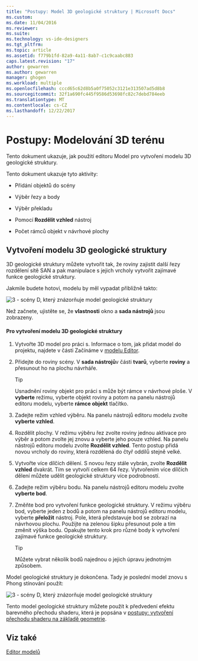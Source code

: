 ```yaml
---
title: "Postupy: Model 3D geologické struktury | Microsoft Docs"
ms.custom: 
ms.date: 11/04/2016
ms.reviewer: 
ms.suite: 
ms.technology: vs-ide-designers
ms.tgt_pltfrm: 
ms.topic: article
ms.assetid: f779b1fd-82a9-4a11-8ab7-c1c9caabc883
caps.latest.revision: "17"
author: gewarren
ms.author: gewarren
manager: ghogen
ms.workload: multiple
ms.openlocfilehash: cccd65c62d8b5a0f75052c3121e313507ad5d8b8
ms.sourcegitcommit: 32f1a690fc445f9586d53698fc82c7debd784eeb
ms.translationtype: MT
ms.contentlocale: cs-CZ
ms.lasthandoff: 12/22/2017
---
```

# <a name="how-to-model-3-d-terrain"></a>Postupy: Modelování 3D terénu
Tento dokument ukazuje, jak použití editoru Model pro vytvoření modelu 3D geologické struktury.  
  
 Tento dokument ukazuje tyto aktivity:  
  
-   Přidání objektů do scény  
  
-   Výběr řezy a body  
  
-   Výběr překladu  
  
-   Pomocí **Rozdělit vzhled** nástroj  
  
-   Počet rámců objekt v návrhové plochy  
  
## <a name="creating-a-3-d-terrain-model"></a>Vytvoření modelu 3D geologické struktury  
 3D geologické struktury můžete vytvořit tak, že roviny zajistit další řezy rozdělení sítě SAN a pak manipulace s jejich vrcholy vytvořit zajímavé funkce geologické struktury.  
  
 Jakmile budete hotovi, modelu by měl vypadat přibližně takto:  
  
 ![3 &#45; scény D, který znázorňuje model geologické struktury](../designers/media/digit-terrain-model.png "číslice. geologické struktury modelu")  
  
 Než začnete, ujistěte se, že **vlastnosti** okno a **sada nástrojů** jsou zobrazeny.  
  
#### <a name="to-create-a-3-d-terrain-model"></a>Pro vytvoření modelu 3D geologické struktury  
  
1.  Vytvořte 3D model pro práci s. Informace o tom, jak přidat model do projektu, najdete v části Začínáme v [modelu Editor](../designers/model-editor.md).  
  
2.  Přidejte do roviny scény. V **sada nástrojů**v části **tvarů**, vyberte **roviny** a přesunout ho na plochu návrháře.  
  
    > [!TIP]
    >  Usnadnění roviny objekt pro práci s může být rámce v návrhové ploše. V **vyberte** režimu, vyberte objekt roviny a potom na panelu nástrojů editoru modelu, vyberte **rámce objekt** tlačítko.  
  
3.  Zadejte režim vzhled výběru. Na panelu nástrojů editoru modelu zvolte **vyberte vzhled**.  
  
4.  Rozdělit plochy. V režimu výběru řez zvolte roviny jednou aktivace pro výběr a potom zvolte jej znovu a vyberte jeho pouze vzhled. Na panelu nástrojů editoru modelu zvolte **Rozdělit vzhled**. Tento postup přidá novou vrcholy do roviny, která rozdělená do čtyř oddílů stejně velké.  
  
5.  Vytvořte více dílčích dělení. S novou řezy stále vybrán, zvolte **Rozdělit vzhled** dvakrát. Tím se vytvoří celkem 64 řezy. Vytvořením více dílčích dělení můžete udělit geologické struktury více podrobností.  
  
6.  Zadejte režim výběru bodu. Na panelu nástrojů editoru modelu zvolte **vyberte bod**.  
  
7.  Změňte bod pro vytvoření funkce geologické struktury. V režimu výběru bod, vyberte jeden z bodů a potom na panelu nástrojů editoru modelu, vyberte **přeložit** nástroj. Pole, která představuje bod se zobrazí na návrhovou plochu. Použijte na zelenou šipku přesunout pole a tím změnit výška bodu. Opakujte tento krok pro různé body k vytvoření zajímavé funkce geologické struktury.  
  
    > [!TIP]
    >  Můžete vybrat několik bodů najednou o jejich úpravu jednotným způsobem.  
  
 Model geologické struktury je dokončena. Tady je poslední model znovu s Phong stínování použít:  
  
 ![3 &#45; scény D, který znázorňuje model geologické struktury](../designers/media/digit-terrain-model.png "číslice. geologické struktury modelu")  
  
 Tento model geologické struktury můžete použít k předvedení efektu barevného přechodu shaderu, která je popsána v [postupy: vytvoření přechodu shaderu na základě geometrie](../designers/how-to-create-a-geometry-based-gradient-shader.md).  
  
## <a name="see-also"></a>Viz také  
 [Editor modelů](../designers/model-editor.md)